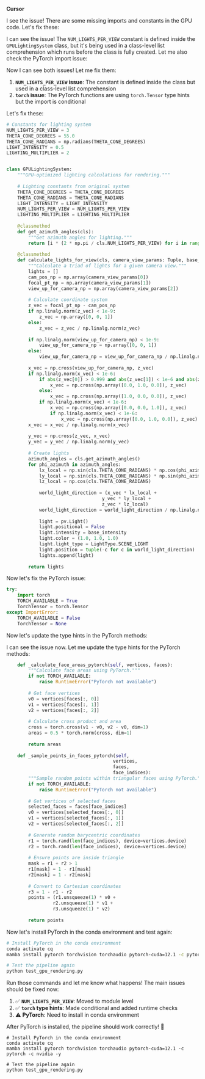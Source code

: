**Cursor**

I see the issue! There are some missing imports and constants in the GPU code. Let's fix these:

I can see the issue! The `NUM_LIGHTS_PER_VIEW` constant is defined inside the `GPULightingSystem` class, but it's being used in a class-level list comprehension which runs before the class is fully created. Let me also check the PyTorch import issue:

Now I can see both issues! Let me fix them:

1. **`NUM_LIGHTS_PER_VIEW` issue**: The constant is defined inside the class but used in a class-level list comprehension
2. **`torch` issue**: The PyTorch functions are using `torch.Tensor` type hints but the import is conditional

Let's fix these:

```python
# Constants for lighting system
NUM_LIGHTS_PER_VIEW = 3
THETA_CONE_DEGREES = 55.0
THETA_CONE_RADIANS = np.radians(THETA_CONE_DEGREES)
LIGHT_INTENSITY = 0.5
LIGHTING_MULTIPLIER = 2


class GPULightingSystem:
    """GPU-optimized lighting calculations for rendering."""
    
    # Lighting constants from original system
    THETA_CONE_DEGREES = THETA_CONE_DEGREES
    THETA_CONE_RADIANS = THETA_CONE_RADIANS
    LIGHT_INTENSITY = LIGHT_INTENSITY
    NUM_LIGHTS_PER_VIEW = NUM_LIGHTS_PER_VIEW
    LIGHTING_MULTIPLIER = LIGHTING_MULTIPLIER
    
    @classmethod
    def get_azimuth_angles(cls):
        """Get azimuth angles for lighting."""
        return [i * (2 * np.pi / cls.NUM_LIGHTS_PER_VIEW) for i in range(cls.NUM_LIGHTS_PER_VIEW)]
    
    @classmethod
    def calculate_lights_for_view(cls, camera_view_params: Tuple, base_intensity: float) -> List[pv.Light]:
        """Calculate a triad of lights for a given camera view."""
        lights = []
        cam_pos_np = np.array(camera_view_params[0])
        focal_pt_np = np.array(camera_view_params[1])
        view_up_for_camera_np = np.array(camera_view_params[2])
        
        # Calculate coordinate system
        z_vec = focal_pt_np - cam_pos_np
        if np.linalg.norm(z_vec) < 1e-9:
            z_vec = np.array([0, 0, 1])
        else:
            z_vec = z_vec / np.linalg.norm(z_vec)
        
        if np.linalg.norm(view_up_for_camera_np) < 1e-9:
            view_up_for_camera_np = np.array([0, 0, 1])
        else:
            view_up_for_camera_np = view_up_for_camera_np / np.linalg.norm(view_up_for_camera_np)
        
        x_vec = np.cross(view_up_for_camera_np, z_vec)
        if np.linalg.norm(x_vec) < 1e-6:
            if abs(z_vec[0]) > 0.999 and abs(z_vec[1]) < 1e-6 and abs(z_vec[2]) < 1e-6:
                x_vec = np.cross(np.array([0.0, 1.0, 0.0]), z_vec)
            else:
                x_vec = np.cross(np.array([1.0, 0.0, 0.0]), z_vec)
            if np.linalg.norm(x_vec) < 1e-6:
                x_vec = np.cross(np.array([0.0, 0.0, 1.0]), z_vec)
                if np.linalg.norm(x_vec) < 1e-6:
                    x_vec = np.cross(np.array([0.0, 1.0, 0.0]), z_vec)
        x_vec = x_vec / np.linalg.norm(x_vec)
        
        y_vec = np.cross(z_vec, x_vec)
        y_vec = y_vec / np.linalg.norm(y_vec)
        
        # Create lights
        azimuth_angles = cls.get_azimuth_angles()
        for phi_azimuth in azimuth_angles:
            lx_local = np.sin(cls.THETA_CONE_RADIANS) * np.cos(phi_azimuth)
            ly_local = np.sin(cls.THETA_CONE_RADIANS) * np.sin(phi_azimuth)
            lz_local = np.cos(cls.THETA_CONE_RADIANS)
            
            world_light_direction = (x_vec * lx_local +
                                   y_vec * ly_local +
                                   z_vec * lz_local)
            world_light_direction = world_light_direction / np.linalg.norm(world_light_direction)
            
            light = pv.Light()
            light.positional = False
            light.intensity = base_intensity
            light.color = (1.0, 1.0, 1.0)
            light.light_type = LightType.SCENE_LIGHT
            light.position = tuple(-c for c in world_light_direction)
            lights.append(light)
        
        return lights
```

Now let's fix the PyTorch issue:

```python
try:
    import torch
    TORCH_AVAILABLE = True
    TorchTensor = torch.Tensor
except ImportError:
    TORCH_AVAILABLE = False
    TorchTensor = None
```

Now let's update the type hints in the PyTorch methods:

I can see the issue now. Let me update the type hints for the PyTorch methods:

```python
    def _calculate_face_areas_pytorch(self, vertices, faces):
        """Calculate face areas using PyTorch."""
        if not TORCH_AVAILABLE:
            raise RuntimeError("PyTorch not available")
            
        # Get face vertices
        v0 = vertices[faces[:, 0]]
        v1 = vertices[faces[:, 1]]
        v2 = vertices[faces[:, 2]]
        
        # Calculate cross product and area
        cross = torch.cross(v1 - v0, v2 - v0, dim=1)
        areas = 0.5 * torch.norm(cross, dim=1)
        
        return areas
    
    def _sample_points_in_faces_pytorch(self, 
                                       vertices, 
                                       faces, 
                                       face_indices):
        """Sample random points within triangular faces using PyTorch."""
        if not TORCH_AVAILABLE:
            raise RuntimeError("PyTorch not available")
            
        # Get vertices of selected faces
        selected_faces = faces[face_indices]
        v0 = vertices[selected_faces[:, 0]]
        v1 = vertices[selected_faces[:, 1]]
        v2 = vertices[selected_faces[:, 2]]
        
        # Generate random barycentric coordinates
        r1 = torch.rand(len(face_indices), device=vertices.device)
        r2 = torch.rand(len(face_indices), device=vertices.device)
        
        # Ensure points are inside triangle
        mask = r1 + r2 > 1
        r1[mask] = 1 - r1[mask]
        r2[mask] = 1 - r2[mask]
        
        # Convert to Cartesian coordinates
        r3 = 1 - r1 - r2
        points = (r1.unsqueeze(1) * v0 + 
                 r2.unsqueeze(1) * v1 + 
                 r3.unsqueeze(1) * v2)
        
        return points
```

Now let's install PyTorch in the conda environment and test again:

```bash
# Install PyTorch in the conda environment
conda activate cq
mamba install pytorch torchvision torchaudio pytorch-cuda=12.1 -c pytorch -c nvidia -y

# Test the pipeline again
python test_gpu_rendering.py
```

Run those commands and let me know what happens! The main issues should be fixed now:

1. ✅ **`NUM_LIGHTS_PER_VIEW`**: Moved to module level
2. ✅ **`torch` type hints**: Made conditional and added runtime checks
3. ⚠️ **PyTorch**: Need to install in conda environment

After PyTorch is installed, the pipeline should work correctly! 🚀

```shellscript
# Install PyTorch in the conda environment
conda activate cq
mamba install pytorch torchvision torchaudio pytorch-cuda=12.1 -c pytorch -c nvidia -y

# Test the pipeline again
python test_gpu_rendering.py
```

